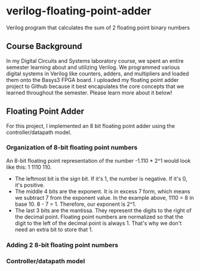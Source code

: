 # verilog-floating-point-adder
Verilog program that calculates the sum of 2 floating point binary numbers

## Course Background
In my Digital Circuits and Systems laboratory course, we spent an entire semester learning about and utilizing Verilog. We  programmed various digital systems in Verilog like counters, adders, and multipliers and loaded them onto the Basys3 FPGA board. I uploaded my floating point adder project to Github because it best encapulates the core concepts that we learned throughout the semester. Please learn more about it below!

## Floating Point Adder
For this project, I implemented an 8 bit floating point adder using the controller/datapath model.

### Organization of 8-bit floating point numbers
An 8-bit floating point representation of the number -1.110 * 2^1 would look like this: 1 1110 110.
* The leftmost bit is the sign bit. If it's 1, the number is negative. If it's 0, it's positive.
* The middle 4 bits are the exponent. It is in excess 7 form, which means we subtract 7 from the exponent value. In the example above, 1110 = 8 in base 10. 8 - 7 = 1. Therefore, our exponent is 2^1. 
* The last 3 bits are the mantissa. They represent the digits to the right of the decimal point. Floating point numbers are normalized so that the digit to the left of the decimal point is always 1. That's why we don't need an extra bit to store that 1.

### Adding 2 8-bit floating point numbers


### Controller/datapath model
